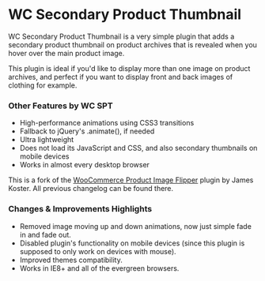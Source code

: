 # WC Secondary Product Thumbnail

WC Secondary Product Thumbnail is a very simple plugin that adds a secondary product thumbnail on product archives that is revealed when you hover over the main product image.

This plugin is ideal if you'd like to display more than one image on product archives, and perfect if you want to display front and back images of clothing for example.

### Other Features by WC SPT

* High-performance animations using CSS3 transitions
* Fallback to jQuery's .animate(), if needed
* Ultra lightweight
* Does not load its JavaScript and CSS, and also secondary thumbnails on mobile devices
* Works in almost every desktop browser

This is a fork of the [WooCommerce Product Image Flipper](https://wordpress.org/plugins/woocommerce-product-image-flipper/) plugin by James Koster. All previous changelog can be found there.

### Changes & Improvements Highlights

* Removed image moving up and down animations, now just simple fade in and fade out.
* Disabled plugin's functionality on mobile devices (since this plugin is supposed to only work on devices with mouse).
* Improved themes compatibility.
* Works in IE8+ and all of the evergreen browsers.
